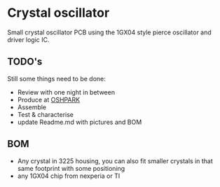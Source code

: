 # Crystal oscillator
Small crystal oscillator PCB using the 1GX04 style pierce oscillator and driver logic IC.
## TODO's
Still some things need to be done:
* Review with one night in between
* Produce at [OSHPARK](https://oshpark.com/)
* Assemble
* Test & characterise
* update Readme.md with pictures and BOM
## BOM
* Any crystal in 3225 housing, you can also fit smaller crystals in that same footprint with some positioning
* any 1GX04 chip from nexperia or TI



